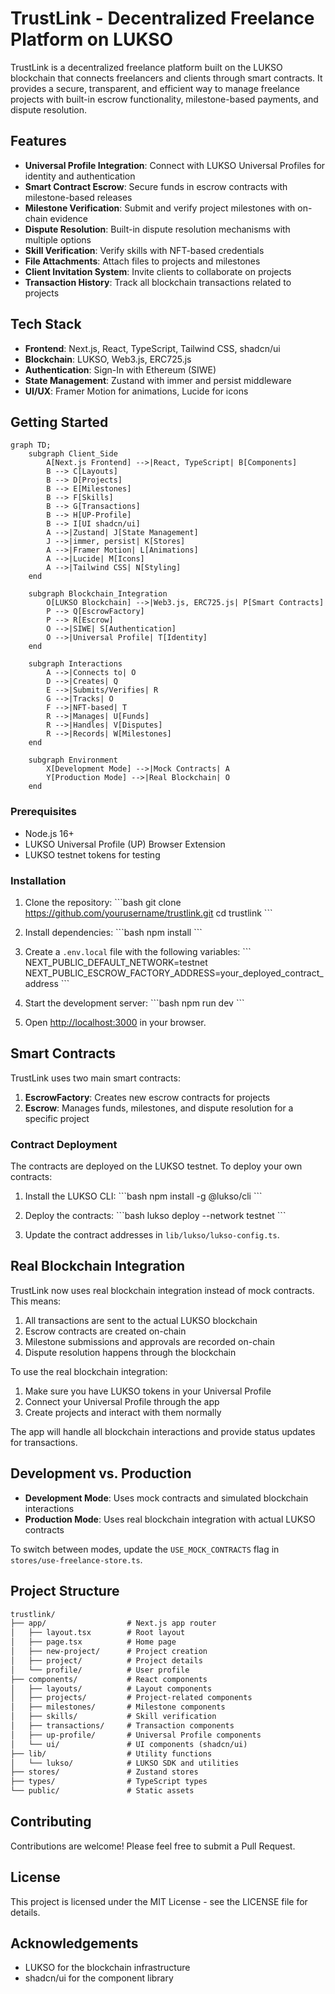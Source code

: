 # TrustLink - Decentralized Freelance Platform on LUKSO

TrustLink is a decentralized freelance platform built on the LUKSO blockchain that connects freelancers and clients through smart contracts. It provides a secure, transparent, and efficient way to manage freelance projects with built-in escrow functionality, milestone-based payments, and dispute resolution.

## Features

- **Universal Profile Integration**: Connect with LUKSO Universal Profiles for identity and authentication
- **Smart Contract Escrow**: Secure funds in escrow contracts with milestone-based releases
- **Milestone Verification**: Submit and verify project milestones with on-chain evidence
- **Dispute Resolution**: Built-in dispute resolution mechanisms with multiple options
- **Skill Verification**: Verify skills with NFT-based credentials
- **File Attachments**: Attach files to projects and milestones
- **Client Invitation System**: Invite clients to collaborate on projects
- **Transaction History**: Track all blockchain transactions related to projects

## Tech Stack

- **Frontend**: Next.js, React, TypeScript, Tailwind CSS, shadcn/ui
- **Blockchain**: LUKSO, Web3.js, ERC725.js
- **Authentication**: Sign-In with Ethereum (SIWE)
- **State Management**: Zustand with immer and persist middleware
- **UI/UX**: Framer Motion for animations, Lucide for icons

## Getting Started
```mermaid
graph TD;
    subgraph Client_Side
        A[Next.js Frontend] -->|React, TypeScript| B[Components]
        B --> C[Layouts]
        B --> D[Projects]
        B --> E[Milestones]
        B --> F[Skills]
        B --> G[Transactions]
        B --> H[UP-Profile]
        B --> I[UI shadcn/ui]
        A -->|Zustand| J[State Management]
        J -->|immer, persist| K[Stores]
        A -->|Framer Motion| L[Animations]
        A -->|Lucide| M[Icons]
        A -->|Tailwind CSS| N[Styling]
    end

    subgraph Blockchain_Integration
        O[LUKSO Blockchain] -->|Web3.js, ERC725.js| P[Smart Contracts]
        P --> Q[EscrowFactory]
        P --> R[Escrow]
        O -->|SIWE| S[Authentication]
        O -->|Universal Profile| T[Identity]
    end

    subgraph Interactions
        A -->|Connects to| O
        D -->|Creates| Q
        E -->|Submits/Verifies| R
        G -->|Tracks| O
        F -->|NFT-based| T
        R -->|Manages| U[Funds]
        R -->|Handles| V[Disputes]
        R -->|Records| W[Milestones]
    end

    subgraph Environment
        X[Development Mode] -->|Mock Contracts| A
        Y[Production Mode] -->|Real Blockchain| O
    end
```
### Prerequisites

- Node.js 16+
- LUKSO Universal Profile (UP) Browser Extension
- LUKSO testnet tokens for testing

### Installation

1. Clone the repository:
   \`\`\`bash
   git clone https://github.com/yourusername/trustlink.git
   cd trustlink
   \`\`\`

2. Install dependencies:
   \`\`\`bash
   npm install
   \`\`\`

3. Create a `.env.local` file with the following variables:
   \`\`\`
   NEXT_PUBLIC_DEFAULT_NETWORK=testnet
   NEXT_PUBLIC_ESCROW_FACTORY_ADDRESS=your_deployed_contract_address
   \`\`\`

4. Start the development server:
   \`\`\`bash
   npm run dev
   \`\`\`

5. Open [http://localhost:3000](http://localhost:3000) in your browser.

## Smart Contracts

TrustLink uses two main smart contracts:

1. **EscrowFactory**: Creates new escrow contracts for projects
2. **Escrow**: Manages funds, milestones, and dispute resolution for a specific project

### Contract Deployment

The contracts are deployed on the LUKSO testnet. To deploy your own contracts:

1. Install the LUKSO CLI:
   \`\`\`bash
   npm install -g @lukso/cli
   \`\`\`

2. Deploy the contracts:
   \`\`\`bash
   lukso deploy --network testnet
   \`\`\`

3. Update the contract addresses in `lib/lukso/lukso-config.ts`.

## Real Blockchain Integration

TrustLink now uses real blockchain integration instead of mock contracts. This means:

1. All transactions are sent to the actual LUKSO blockchain
2. Escrow contracts are created on-chain
3. Milestone submissions and approvals are recorded on-chain
4. Dispute resolution happens through the blockchain

To use the real blockchain integration:

1. Make sure you have LUKSO tokens in your Universal Profile
2. Connect your Universal Profile through the app
3. Create projects and interact with them normally

The app will handle all blockchain interactions and provide status updates for transactions.

## Development vs. Production

- **Development Mode**: Uses mock contracts and simulated blockchain interactions
- **Production Mode**: Uses real blockchain integration with actual LUKSO contracts

To switch between modes, update the `USE_MOCK_CONTRACTS` flag in `stores/use-freelance-store.ts`.

## Project Structure

```md
trustlink/
├── app/                  # Next.js app router
│   ├── layout.tsx        # Root layout
│   ├── page.tsx          # Home page
│   ├── new-project/      # Project creation
│   ├── project/          # Project details
│   └── profile/          # User profile
├── components/           # React components
│   ├── layouts/          # Layout components
│   ├── projects/         # Project-related components
│   ├── milestones/       # Milestone components
│   ├── skills/           # Skill verification
│   ├── transactions/     # Transaction components
│   ├── up-profile/       # Universal Profile components
│   └── ui/               # UI components (shadcn/ui)
├── lib/                  # Utility functions
│   └── lukso/            # LUKSO SDK and utilities
├── stores/               # Zustand stores
├── types/                # TypeScript types
└── public/               # Static assets
```
## Contributing

Contributions are welcome! Please feel free to submit a Pull Request.

## License

This project is licensed under the MIT License - see the LICENSE file for details.

## Acknowledgements

- LUKSO for the blockchain infrastructure
- shadcn/ui for the component library

